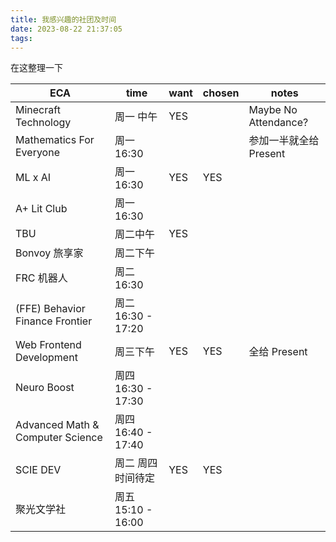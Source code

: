 ```yaml
---
title: 我感兴趣的社团及时间
date: 2023-08-22 21:37:05
tags:
---
```


在这整理一下

| ECA | time | want | chosen | notes |
|-|-|-|-|-|
| Minecraft Technology | 周一 中午 | YES | | Maybe No Attendance? |
| Mathematics For Everyone | 周一 16:30 | | | 参加一半就全给 Present |
| ML x AI | 周一 16:30 | YES | YES |
| A+ Lit Club | 周一 16:30 |
| TBU | 周二中午 | YES |
| Bonvoy 旅享家 | 周二下午 |
| FRC 机器人 | 周二 16:30 |
| (FFE) Behavior Finance Frontier | 周二 16:30 - 17:20 |
| Web Frontend Development | 周三下午 | YES | YES | 全给 Present |
| Neuro Boost | 周四 16:30 - 17:30 |
| Advanced Math & Computer Science | 周四 16:40 - 17:40 |
| SCIE DEV | 周二 周四 时间待定 | YES | YES |
| 聚光文学社 | 周五 15:10 - 16:00 |
